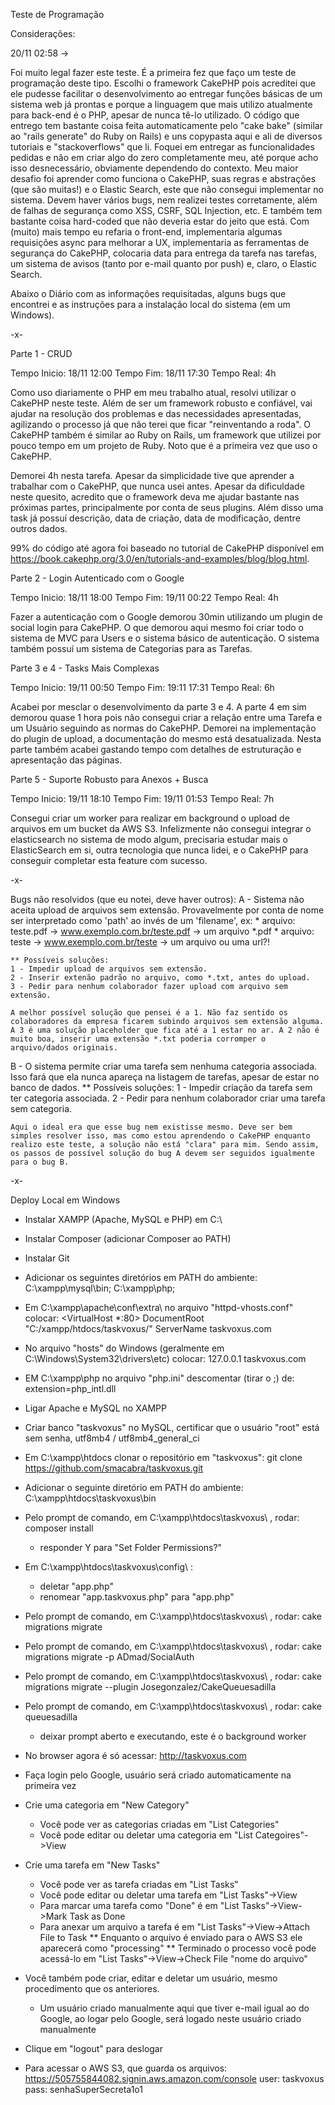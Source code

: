 Teste de Programação

Considerações:

20/11 02:58 -> 

Foi muito legal fazer este teste. É a primeira fez que faço um teste de programação deste tipo.
Escolhi o framework CakePHP pois acreditei que ele pudesse facilitar o desenvolvimento ao entregar funções básicas de um sistema web já prontas e porque a linguagem que mais utilizo atualmente para back-end é o PHP, apesar de nunca tê-lo utilizado.
O código que entrego tem bastante coisa feita automaticamente pelo "cake bake" (similar ao "rails generate" do Ruby on Rails) e uns copypasta aqui e ali de diversos tutoriais e "stackoverflows" que li. Foquei em entregar as funcionalidades pedidas e não em criar algo do zero completamente meu, até porque acho isso desnecessário, obviamente dependendo do contexto.
Meu maior desafio foi aprender como funciona o CakePHP, suas regras e abstrações (que são muitas!) e o Elastic Search, este que não consegui implementar no sistema.
Devem haver vários bugs, nem realizei testes corretamente, além de falhas de segurança como XSS, CSRF, SQL Injection, etc. E também tem bastante coisa hard-coded que não deveria estar do jeito que está.
Com (muito) mais tempo eu refaria o front-end, implementaria algumas requisições async para melhorar a UX, implementaria as ferramentas de segurança do CakePHP, colocaria data para entrega da tarefa nas tarefas, um sistema de avisos (tanto por e-mail quanto por push) e, claro, o Elastic Search.

Abaixo o Diário com as informações requisitadas, alguns bugs que encontrei e as instruções para a instalação local do sistema (em um Windows).

-x-

Parte 1 - CRUD

Tempo Inicio: 18/11 12:00
Tempo Fim: 18/11 17:30
Tempo Real: 4h

Como uso diariamente o PHP em meu trabalho atual, resolvi utilizar o CakePHP neste teste. Além de ser um framework robusto e confiável, vai ajudar na resolução dos problemas e das necessidades apresentadas, agilizando o processo já que não terei que ficar "reinventando a roda". O CakePHP também é similar ao Ruby on Rails, um framework que utilizei por pouco tempo em um projeto de Ruby.
Noto que é a primeira vez que uso o CakePHP.

Demorei 4h nesta tarefa. Apesar da simplicidade tive que aprender a trabalhar com o CakePHP, que nunca usei antes. Apesar da dificuldade neste quesito, acredito que o framework deva me ajudar bastante nas próximas partes, principalmente por conta de seus plugins. Além disso uma task já possuí descrição, data de criação, data de modificação, dentre outros dados.

99% do código até agora foi baseado no tutorial de CakePHP disponível em https://book.cakephp.org/3.0/en/tutorials-and-examples/blog/blog.html.


Parte 2 - Login​ ​Autenticado​ ​com​ ​o​ ​Google

Tempo Inicio: 18/11 18:00
Tempo Fim: 19/11 00:22
Tempo Real: 4h

Fazer a autenticação com o Google demorou 30min utilizando um plugin de social login para CakePHP. O que demorou aqui mesmo foi criar todo o sistema de MVC para Users e o sistema básico de autenticação.
O sistema também possuí um sistema de Categorias para as Tarefas.


Parte 3 e 4 - Tasks​ ​Mais​ ​Complexas

Tempo Inicio: 19/11 00:50
Tempo Fim: 19:11 17:31
Tempo Real: 6h

Acabei por mesclar o desenvolvimento da parte 3 e 4. A parte 4 em sim demorou quase 1 hora pois não consegui criar a relação entre uma Tarefa e um Usuário seguindo as normas do CakePHP.
Demorei na implementação do plugin de upload, a documentação do mesmo está desatualizada. Nesta parte também acabei gastando tempo com detalhes de estruturação e apresentação das páginas.


Parte 5 - Suporte​ ​Robusto​ ​para​ ​Anexos​ ​+​ ​Busca

Tempo Inicio: 19/11 18:10
Tempo Fim: 19/11 01:53
Tempo Real: 7h

Consegui criar um worker para realizar em background o upload de arquivos em um bucket da AWS S3. Infelizmente não consegui integrar o elasticsearch no sistema de modo algum, precisaria estudar mais o ElasticSearch em si, outra tecnologia que nunca lidei, e o CakePHP para conseguir completar esta feature com sucesso.

-x-

Bugs não resolvidos (que eu notei, deve haver outros):
A - Sistema não aceita upload de arquivos sem extensão. Provavelmente por conta de nome ser interpretado como 'path' ao invés de um 'filename', ex:
	* arquivo: teste.pdf -> www.exemplo.com.br/teste.pdf -> um arquivo *.pdf
	* arquivo: teste -> www.exemplo.com.br/teste -> um arquivo ou uma url?!

	** Possíveis soluções:
	1 - Impedir upload de arquivos sem extensão.
	2 - Inserir extenão padrão no arquivo, como *.txt, antes do upload.
	3 - Pedir para nenhum colaborador fazer upload com arquivo sem extensão.

	A melhor possível solução que pensei é a 1. Não faz sentido os colaboradores da empresa ficarem subindo arquivos sem extensão alguma. A 3 é uma solução placeholder que fica até a 1 estar no ar. A 2 não é muito boa, inserir uma extensão *.txt poderia corromper o arquivo/dados originais.

B - O sistema permite criar uma tarefa sem nenhuma categoria associada. Isso fará que ela nunca apareça na listagem de tarefas, apesar de estar no banco de dados.
	** Possíveis soluções:
	1 - Impedir criação da tarefa sem ter categoria associada.
	2 - Pedir para nenhum colaborador criar uma tarefa sem categoria.

	Aqui o ideal era que esse bug nem existisse mesmo. Deve ser bem simples resolver isso, mas como estou aprendendo o CakePHP enquanto realizo este teste, a solução não está "clara" para mim. Sendo assim, os passos de possível solução do bug A devem ser seguidos igualmente para o bug B.


-x-

Deploy Local em Windows

- Instalar XAMPP (Apache, MySQL e PHP) em C:\

- Instalar Composer (adicionar Composer ao PATH)

- Instalar Git

- Adicionar os seguintes diretórios em PATH do ambiente:
	C:\xampp\mysql\bin;
	C:\xampp\php;

- Em C:\xampp\apache\conf\extra\ no arquivo "httpd-vhosts.conf" colocar:
	<VirtualHost *:80>
	    DocumentRoot "C:/xampp/htdocs/taskvoxus/"
	    ServerName taskvoxus.com
	</VirtualHost>

- No arquivo "hosts" do Windows (geralmente em C:\Windows\System32\drivers\etc) colocar:
	127.0.0.1 taskvoxus.com

- EM C:\xampp\php no arquivo "php.ini" descomentar (tirar o ;) de:
	extension=php_intl.dll

- Ligar Apache e MySQL no XAMPP

- Criar banco "taskvoxus" no MySQL, certificar que o usuário "root" está sem senha, utf8mb4 / utf8mb4_general_ci

- Em C:\xampp\htdocs clonar o repositório em "taskvoxus":
	git clone https://github.com/smacabra/taskvoxus.git

- Adicionar o seguinte diretório em PATH do ambiente:
	C:\xampp\htdocs\taskvoxus\bin

- Pelo prompt de comando, em C:\xampp\htdocs\taskvoxus\ , rodar:
	composer install
	* responder Y para "Set Folder Permissions?"

- Em C:\xampp\htdocs\taskvoxus\config\ :
	* deletar "app.php"
	* renomear "app.taskvoxus.php" para "app.php"

- Pelo prompt de comando, em C:\xampp\htdocs\taskvoxus\ , rodar:
	cake migrations migrate

- Pelo prompt de comando, em C:\xampp\htdocs\taskvoxus\ , rodar:
	cake migrations migrate -p ADmad/SocialAuth

- Pelo prompt de comando, em C:\xampp\htdocs\taskvoxus\ , rodar:
	cake migrations migrate --plugin Josegonzalez/CakeQueuesadilla

- Pelo prompt de comando, em C:\xampp\htdocs\taskvoxus\ , rodar:
	cake queuesadilla
	* deixar prompt aberto e executando, este é o background worker

- No browser agora é só acessar:
	http://taskvoxus.com

- Faça login pelo Google, usuário será criado automaticamente na primeira vez

- Crie uma categoria em "New Category"
	* Você pode ver as categorias criadas em "List Categories"
	* Você pode editar ou deletar uma categoria em "List Categoires"->View

- Crie uma tarefa em "New Tasks"
	* Você pode ver as tarefa criadas em "List Tasks"
	* Você pode editar ou deletar uma tarefa em "List Tasks"->View
	* Para marcar uma tarefa como "Done" é em "List Tasks"->View->Mark Task as Done
	* Para anexar um arquivo a tarefa  é em "List Tasks"->View->Attach File to Task
		** Enquanto o arquivo é enviado para o AWS S3 ele aparecerá como "processing"
		** Terminado o processo você pode acessá-lo em "List Tasks"->View->Check File "nome do arquivo"

- Você também pode criar, editar e deletar um usuário, mesmo procedimento que os anteriores.
	* Um usuário criado manualmente aqui que tiver e-mail igual ao do Google, ao logar pelo Google, será logado neste usuário criado manualmente

- Clique em "logout" para deslogar

- Para acessar o AWS S3, que guarda os arquivos:
	https://505755844082.signin.aws.amazon.com/console
	user: taskvoxus
	pass: senhaSuperSecreta1o1